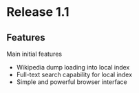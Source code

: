 # Release 1.1
## Features
Main initial features

- Wikipedia dump loading into local index
- Full-text search capability for local index
- Simple and powerful browser interface